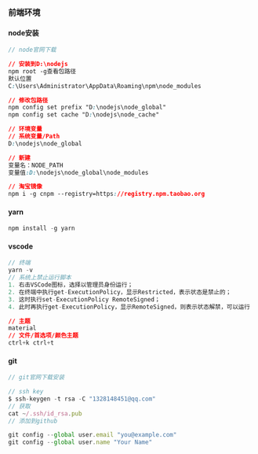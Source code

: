 ### 前端环境

#### node安装

```js
// node官网下载
```

```css
// 安装到D:\nodejs
npm root -g查看包路径
默认位置
C:\Users\Administrator\AppData\Roaming\npm\node_modules
```

```css
// 修改包路径
npm config set prefix "D:\nodejs\node_global"
npm config set cache "D:\nodejs\node_cache"
```

```css
// 环境变量
// 系统变量/Path
D:\nodejs\node_global

// 新建
变量名：NODE_PATH
变量值:D:\nodejs\node_global\node_modules
```

```css
// 淘宝镜像
npm i -g cnpm --registry=https://registry.npm.taobao.org
```

#### yarn

```js
npm install -g yarn
```

#### vscode

```js
// 终端
yarn -v
// 系统上禁止运行脚本
1. 右击VSCode图标，选择以管理员身份运行；
2. 在终端中执行get-ExecutionPolicy，显示Restricted，表示状态是禁止的；
3. 这时执行set-ExecutionPolicy RemoteSigned；
4. 此时再执行get-ExecutionPolicy，显示RemoteSigned，则表示状态解禁，可以运行
```

```css
// 主题
material
// 文件/首选项/颜色主题
ctrl+k ctrl+t
```

#### git

```js
// git官网下载安装
```

```js
// ssh key
$ ssh-keygen -t rsa -C "1328148451@qq.com"
// 获取
cat ~/.ssh/id_rsa.pub
// 添加到github
```

```js
git config --global user.email "you@example.com"
git config --global user.name "Your Name"
```

